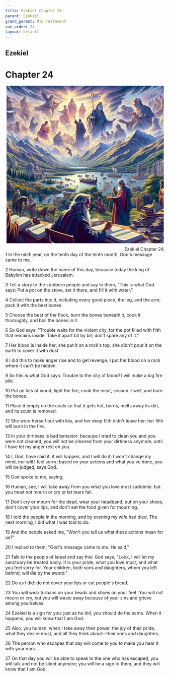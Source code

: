 ```yaml
---
title: Ezekiel Chapter 24
parent: Ezekiel
grand_parent: Old Testament
nav_order: 24
layout: default
---
```


## Ezekiel

# Chapter 24

<div style="clear: both; text-align: right;">
    <img src="/assets/Image/Ezekiel/500/24.jpg" alt="Ezekiel Chapter 24" class="chapter-image" style="max-width: 100%; height: auto; float: right; margin: 0 0 10px 10px; padding-left: 10%;">
    <figcaption style="font-size: 14px;">Ezekiel Chapter 24</figcaption>
</div>
1 In the ninth year, on the tenth day of the tenth month, God's message came to me.

2 Human, write down the name of this day, because today the king of Babylon has attacked Jerusalem.

3 Tell a story to the stubborn people and say to them, "This is what God says: Put a pot on the stove, set it there, and fill it with water."

4 Collect the parts into it, including every good piece, the leg, and the arm; pack it with the best bones.

5 Choose the best of the flock, burn the bones beneath it, cook it thoroughly, and boil the bones in it.

6 So God says: "Trouble waits for the violent city, for the pot filled with filth that remains inside. Take it apart bit by bit; don't spare any of it."

7 Her blood is inside her; she put it on a rock's top; she didn't pour it on the earth to cover it with dust.

8 I did this to make anger rise and to get revenge; I put her blood on a rock where it can't be hidden.

9 So this is what God says: Trouble to the city of blood! I will make a big fire pile.

10 Put on lots of wood, light the fire, cook the meat, season it well, and burn the bones.

11 Place it empty on the coals so that it gets hot, burns, melts away its dirt, and its scum is removed.

12 She wore herself out with lies, and her deep filth didn't leave her: her filth will burn in the fire.

13 In your dirtiness is bad behavior: because I tried to clean you and you were not cleaned, you will not be cleaned from your dirtiness anymore, until I have let my anger rest on you.

14 I, God, have said it: it will happen, and I will do it; I won't change my mind, nor will I feel sorry; based on your actions and what you've done, you will be judged, says God.

15 God spoke to me, saying,

16 Human, see, I will take away from you what you love most suddenly: but you must not mourn or cry or let tears fall.

17 Don't cry or mourn for the dead, wear your headband, put on your shoes, don't cover your lips, and don't eat the food given for mourning.

18 I told the people in the morning, and by evening my wife had died. The next morning, I did what I was told to do.

19 And the people asked me, "Won't you tell us what these actions mean for us?"

20 I replied to them, "God's message came to me. He said,"

21 Talk to the people of Israel and say this: God says, "Look, I will let my sanctuary be treated badly. It is your pride, what you love most, and what you feel sorry for. Your children, both sons and daughters, whom you left behind, will die by the sword."

22 Do as I did: do not cover your lips or eat people's bread.

23 You will wear turbans on your heads and shoes on your feet. You will not mourn or cry, but you will waste away because of your sins and grieve among yourselves.

24 Ezekiel is a sign for you: just as he did, you should do the same. When it happens, you will know that I am God.

25 Also, you human, when I take away their power, the joy of their pride, what they desire most, and all they think about—their sons and daughters.

26 The person who escapes that day will come to you to make you hear it with your ears.

27 On that day you will be able to speak to the one who has escaped, you will talk and not be silent anymore; you will be a sign to them, and they will know that I am God.


